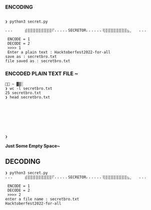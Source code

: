### ENCODING 
```

❯ python3 secret.py
				
⠄⠄⠄		⣾⣿⣿⣿⣿⣿⣿⣿⣿⣿⠏⠄⠄⠄⠄⠄SECRETOR⠄⠄⠄⠄⠄⠄⢿⣿⣿⣿⣿⣿⣿⣿⣿⣦⡀	⠄⠄⠄ 

 ENCODE = 1 
 DECODE = 2  
 >>>> 1
 Enter a plain text : Hacktoberfest2022-for-all
save as : secretbro.txt
file saved as : secretbro.txt

```



### ENCODED PLAIN TEXT FILE ~

```
 ~ ▓▒░                                                                                                                   
❯ wc -l secretbro.txt
25 secretbro.txt
❯ head secretbro.txt








❯ 
```

**Just Some Empty Space~**

## DECODING

```
❯ python3 secret.py			
⠄⠄⠄		⣾⣿⣿⣿⣿⣿⣿⣿⣿⣿⠏⠄⠄⠄⠄⠄SECRETOR⠄⠄⠄⠄⠄⠄⢿⣿⣿⣿⣿⣿⣿⣿⣿⣦⡀	⠄⠄⠄ 

 ENCODE = 1 
 DECODE = 2  
 >>>> 2
enter a file name : secretbro.txt
Hacktoberfest2022-for-all
```
